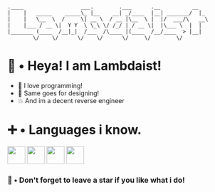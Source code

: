 ```
.____                  ___.        .___      .__          __   
|    |   _____    _____\_ |__    __| _/____  |__| _______/  |_ 
|    |   \__  \  /     \| __ \  / __ |\__  \ |  |/  ___/\   __\
|    |___ / __ \|  Y Y  \ \_\ \/ /_/ | / __ \|  |\___ \  |  |  
|_______ (____  /__|_|  /___  /\____ |(____  /__/____  > |__|  
        \/    \/      \/    \/      \/     \/        \/
```

# 👋 • Heya! I am Lambdaist!
- 🧾 I love programming!
- 🎨 Same goes for designing!
- 💥 And im a decent reverse engineer

# ➕ • Languages i know.
<img src="https://cdn.jsdelivr.net/gh/devicons/devicon/icons/python/python-original.svg" width="40" height="40"/> <img src="https://cdn.jsdelivr.net/gh/devicons/devicon/icons/javascript/javascript-original.svg" width="40" height="40"/> <img src="https://cdn.jsdelivr.net/gh/devicons/devicon/icons/rust/rust-original.svg" width="40" height="40"/> <img src="https://cdn.jsdelivr.net/gh/devicons/devicon/icons/bash/bash-original.svg" width="40" height="40"/>

### 🌟 • Don't forget to leave a star if you like what i do!
